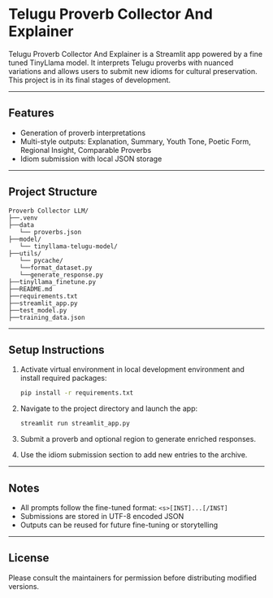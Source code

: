 # Telugu Proverb Collector And Explainer 

Telugu Proverb Collector And Explainer is a Streamlit app powered by a fine tuned TinyLlama model. It interprets Telugu proverbs with nuanced variations and allows users to submit new idioms for cultural preservation. This project is in its final stages of development.

---

## Features

- Generation of proverb interpretations
- Multi-style outputs: Explanation, Summary, Youth Tone, Poetic Form, Regional Insight, Comparable Proverbs
- Idiom submission with local JSON storage

---

## Project Structure

```
Proverb Collector LLM/
├──.venv                        
├──data
   └── proverbs.json
├──model/
   └── tinyllama-telugu-model/
├──utils/
   └── pycache/
   └──format_dataset.py
   └──generate_response.py
├──tinyllama_finetune.py
├──README.md
├──requirements.txt
├──streamlit_app.py
├──test_model.py
├──training_data.json
```

---

## Setup Instructions

1. Activate virtual environment in local development environment and install required packages:

   ```bash
   pip install -r requirements.txt
   ```

2. Navigate to the project directory and launch the app:

   ```bash
   streamlit run streamlit_app.py
   ```

3. Submit a proverb and optional region to generate enriched responses.

4. Use the idiom submission section to add new entries to the archive.

---

## Notes

- All prompts follow the fine-tuned format: `<s>[INST]...[/INST]`
- Submissions are stored in UTF-8 encoded JSON
- Outputs can be reused for future fine-tuning or storytelling

---

## License

Please consult the maintainers for permission before distributing modified versions.

